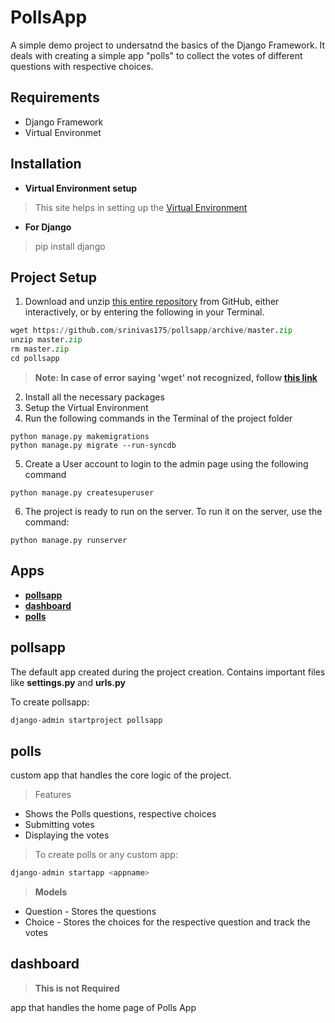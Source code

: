 # PollsApp
A simple demo project to undersatnd the basics of the Django Framework. It deals with creating a simple app "polls" to collect the votes of different questions with respective choices.
## Requirements
- Django Framework
- Virtual Environmet
## Installation
- **Virtual Environment setup**
> This site helps in setting up the [Virtual Environment](https://www.geeksforgeeks.org/creating-python-virtual-environment-windows-linux/)
- **For Django**
> pip install django
## Project Setup
1. Download and unzip [this entire repository](https://github.com/srinivas175/pollsapp) from GitHub, either interactively, or by entering the following in your Terminal.
```python
wget https://github.com/srinivas175/pollsapp/archive/master.zip
unzip master.zip
rm master.zip
cd pollsapp
```
> **Note: In case of error saying 'wget' not recognized, follow [this link](https://builtvisible.com/download-your-website-with-wget/)**
2. Install all the necessary packages
3. Setup the Virtual Environment
4. Run the following commands in the Terminal of the project folder
```
python manage.py makemigrations
python manage.py migrate --run-syncdb
```

5. Create a User account to login to the admin page using the following command
```
python manage.py createsuperuser
```
6. The project is ready to run on the server. To run it on the server, use the command:
```
python manage.py runserver
```

## Apps
- **[pollsapp](https://github.com/srinivas175/pollsapp/blob/master/README.md#pollsapp-1)**
- **[dashboard](https://github.com/srinivas175/pollsapp/blob/master/README.md#dashboard)**
- **[polls](https://github.com/srinivas175/pollsapp/blob/master/README.md#polls)**
## pollsapp
The default app created during the project creation. Contains important files like **settings.py** and **urls.py** 

To create pollsapp:
```python
django-admin startproject pollsapp
```
## polls
custom app that handles the core logic of the project.
> Features
- Shows the Polls questions, respective choices
- Submitting votes
- Displaying the votes

> To create polls or any custom app:
```python
django-admin startapp <appname>
```
> **Models**
  - Question - Stores the questions
  - Choice - Stores the choices for the respective question and track the votes

## dashboard
> **This is not Required**

app that handles the home page of Polls App 


